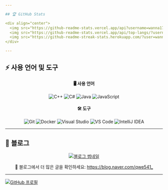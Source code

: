 ```yaml
---

## 🏆 GitHub Stats

<div align="center">
  <img src="https://github-readme-stats.vercel.app/api?username=wanna175&show_icons=true&theme=radical" alt="GitHub Stats" />
  <img src="https://github-readme-stats.vercel.app/api/top-langs/?username=wanna175&layout=compact&theme=radical" alt="Top Languages" />
  <img src="https://github-readme-streak-stats.herokuapp.com/?user=wanna175&theme=radical" alt="GitHub Streak" />
</div>

---
```


## ⚡ 사용 언어 및 도구

<div align="center">
  <h4>🖥️ 사용 언어</h4>
  <img src="https://img.shields.io/badge/C++-00599C?style=flat-square&logo=cplusplus&logoColor=white" alt="C++" />
  <img src="https://img.shields.io/badge/C%23-239120?style=flat-square&logo=c-sharp&logoColor=white" alt="C#" />
  <img src="https://img.shields.io/badge/Java-007396?style=flat-square&logo=java&logoColor=white" alt="Java" />
  <img src="https://img.shields.io/badge/JavaScript-F7DF1E?style=flat-square&logo=javascript&logoColor=black" alt="JavaScript" />
</div>

<div align="center">
  <h4>🛠️ 도구</h4>
  <img src="https://img.shields.io/badge/Git-F05032?style=flat-square&logo=git&logoColor=white" alt="Git" />
  <img src="https://img.shields.io/badge/Docker-2496ED?style=flat-square&logo=docker&logoColor=white" alt="Docker" />
  <img src="https://img.shields.io/badge/Visual Studio-5C2D91?style=flat-square&logo=visual-studio&logoColor=white" alt="Visual Studio" />
  <img src="https://img.shields.io/badge/VS Code-007ACC?style=flat-square&logo=visual-studio-code&logoColor=white" alt="VS Code" />
  <img src="https://img.shields.io/badge/IntelliJ IDEA-000000?style=flat-square&logo=intellij-idea&logoColor=white" alt="IntelliJ IDEA" />
</div>

---

## 📝 블로그

<div align="center">
  <a href="https://blog.naver.com/qwe541_">
    <img src="https://via.placeholder.com/900x200.png?text=Click+to+Visit+My+Blog" alt="블로그 썸네일" style="max-width:100%;" />
  </a>
  <p>📖 블로그에서 더 많은 글을 확인하세요: <a href="https://blog.naver.com/qwe541_">https://blog.naver.com/qwe541_</a></p>
</div>

---

[![GitHub 프로필](https://img.shields.io/badge/GitHub-%40wanna175-181717?style=flat-square&logo=github)](https://github.com/wanna175)
